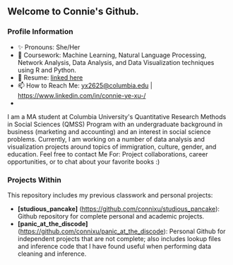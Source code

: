 ## Welcome to Connie's Github.

### Profile Information
- ✨ Pronouns: She/Her
- 📕 Coursework: Machine Learning, Natural Language Processing, Network Analysis, Data Analysis, and Data Visualization techniques using R and Python. 
- 📄 Resume: [linked here](https://github.com/connixu/connixu/blob/main/Data_Resume_2021.pdf)
- 📫 How to Reach Me: [yx2625@columbia.edu](mailto:yx2625@columbia.edu) | https://www.linkedin.com/in/connie-ye-xu-/
-
I am a MA student at Columbia University's Quantitative Research Methods in Social Sciences (QMSS) Program with an undergraduate background in business (marketing and accounting) and an interest in social science problems. Currently, I am working on a number of data analysis and visualization projects around topics of immigration, culture, gender, and education. Feel free to contact Me For: Project collaborations, career opportunities, or to chat about your favorite books :) 


### Projects Within 
This repository includes my previous classwork and personal projects: 
- **[studious_pancake]** (https://github.com/connixu/studious_pancake): Github repository for complete personal and academic projects. 
-  **[panic_at_the_discode]**(https://github.com/connixu/panic_at_the_discode): Personal Github for independent projects that are not complete; also includes lookup files and inference code that I have found useful when performing data cleaning and inference. 
